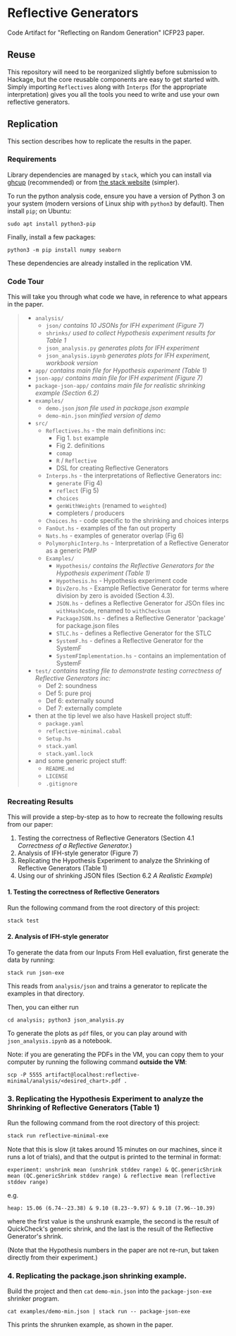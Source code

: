 # Reflective Generators

Code Artifact for "Reflecting on Random Generation" ICFP23 paper.

## Reuse

This repository will need to be reorganized slightly before submission to Hackage, but the core
reusable components are easy to get started with. Simply importing `Reflectives` along with
`Interps` (for the appropriate interpretation) gives you all the tools you need to write and use
your own reflective generators.

## Replication

This section describes how to replicate the results in the paper.

### Requirements

Library dependencies are managed by `stack`, which you can install via
[ghcup](https://www.haskell.org/ghcup/) (recommended) or from
[the stack website](https://docs.haskellstack.org/en/stable/) (simpler).

To run the python analysis code, ensure you have a version of Python 3 on your system (modern
versions of Linux ship with `python3` by default). Then install `pip`; on Ubuntu:
```
sudo apt install python3-pip
```
Finally, install a few packages:
```
python3 -m pip install numpy seaborn
```

These dependencies are already installed in the replication VM.

### Code Tour

This will take you through what code we have, in reference to what appears in the paper.

> - `analysis/`
>   * `json/` _contains 10 JSONs for IFH experiment (Figure 7)_
>   * `shrinks/` _used to collect Hypothesis experiment results for Table 1_
>   * `json_analysis.py` _generates plots for IFH experiment_
>   * `json_analysis.ipynb` _generates plots for IFH experiment, workbook version_
> - `app/` _contains main file for Hypothesis experiment (Table 1)_
> - `json-app/` _contains main file for IFH experiment (Figure 7)_
> - `package-json-app/` _contains main file for realistic shrinking example (Section 6.2)_
> - `examples/`
>   * `demo.json` _json file used in package.json example_
>   * `demo-min.json` _minified version of demo_
> - `src/`
>   * `Reflectives.hs` - the main definitions inc:
>     - Fig 1. `bst` example
>     - Fig 2. definitions
>     - `comap`
>     - `R` / `Reflective`
>     - DSL for creating Reflective Generators
>   * `Interps.hs` - the interpretations of Reflective Generators inc:
>     - `generate` (Fig 4)
>     - `reflect` (Fig 5)
>     - `choices`
>     - `genWithWeights` (renamed to `weighted`)
>     - completers / producers
>   * `Choices.hs` - code specific to the shrinking and choices interps
>   * `FanOut.hs` - examples of the fan out property
>   * `Nats.hs` - examples of generator overlap (Fig 6)
>   * `PolymorphicInterp.hs` - Interpretation of a Reflective Generator as a generic PMP
>   * `Examples/`
>     - `Hypothesis/` _contains the Reflective Generators for the Hypothesis experiment (Table 1)_
>     - `Hypothesis.hs` - Hypothesis experiment code
>     - `DivZero.hs` - Example Reflective Generator for terms where division by zero is avoided (Section 4.3).
>     - `JSON.hs` - defines a Reflective Generator for JSOn files inc `withHashCode`, renamed to `withChecksum`
>     - `PackageJSON.hs` - defines a Reflective Generator 'package' for package.json files
>     - `STLC.hs` - defines a Reflective Generator for the STLC
>     - `SystemF.hs` - defines a Reflective Generator for the SystemF
>     - `SystemFImplementation.hs` - contains an implementation of SystemF
> - `test/` _contains testing file to demonstrate testing correctness of Reflective Generators inc:_
>   * Def 2: soundness
>   * Def 5: pure proj
>   * Def 6: externally sound
>   * Def 7: externally complete
> - then at the tip level we also have Haskell project stuff:
>   * `package.yaml`
>   * `reflective-minimal.cabal`
>   * `Setup.hs`
>   * `stack.yaml`
>   * `stack.yaml.lock`
> - and some generic project stuff:
>   * `README.md`
>   * `LICENSE`
>   * `.gitignore`

### Recreating Results

This will provide a step-by-step as to how to recreate the following results from our paper:
  1. Testing the correctness of Reflective Generators (Section 4.1 _Correctness of a Reflective Generator._)
  2. Analysis of IFH-style generator (Figure 7)
  3. Replicating the Hypothesis Experiment to analyze the Shrinking of Reflective Generators (Table 1)
  4. Using our of shrinking JSON files (Section 6.2 _A Realistic Example_)

#### 1. Testing the correctness of Reflective Generators

Run the following command from the root directory of this project:
```bash
stack test
```

#### 2. Analysis of IFH-style generator

To generate the data from our Inputs From Hell evaluation, first generate the data by running:
```
stack run json-exe
```
This reads from `analysis/json` and trains a generator to replicate the examples in that directory.

Then, you can either run
```
cd analysis; python3 json_analysis.py
```
To generate the plots as `pdf` files, or you can play around with `json_analysis.ipynb` as a
notebook.

Note: if you are generating the PDFs in the VM, you can copy them to your computer by running the
following command **outside the VM**:
```
scp -P 5555 artifact@localhost:reflective-minimal/analysis/<desired_chart>.pdf .
```

### 3. Replicating the Hypothesis Experiment to analyze the Shrinking of Reflective Generators (Table 1)

Run the following command from the root directory of this project:
```bash
stack run reflective-minimal-exe
```
Note that this is slow (it takes around 15 minutes on our machines, since it runs a lot of trials),
and that the output is printed to the terminal in format:
```
experiment: unshrink mean (unshrink stddev range) & QC.genericShrink mean (QC.genericShrink stddev range) & reflective mean (reflective stddev range)
```
e.g.
```
heap: 15.06 (6.74--23.38) & 9.10 (8.23--9.97) & 9.18 (7.96--10.39)
```
where the first value is the unshrunk example, the second is the result of QuickCheck's generic
shrink, and the last is the result of the Reflective Generator's shrink.

(Note that the Hypothesis numbers in the paper are not re-run, but taken directly from their experiment.)

### 4. Replicating the package.json shrinking example.

Build the project and then `cat` `demo-min.json` into the `package-json-exe` shrinker program.

```
cat examples/demo-min.json | stack run -- package-json-exe
```

This prints the shrunken example, as shown in the paper.